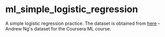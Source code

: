 # ml_simple_logistic_regression

A simple logistic regression practice. The dataset is obtained from [here](https://raw.githubusercontent.com/animesh-agarwal/Machine-Learning/master/LogisticRegression/data/marks.txt) - Andrew Ng's dataset for the Coursera ML course.
